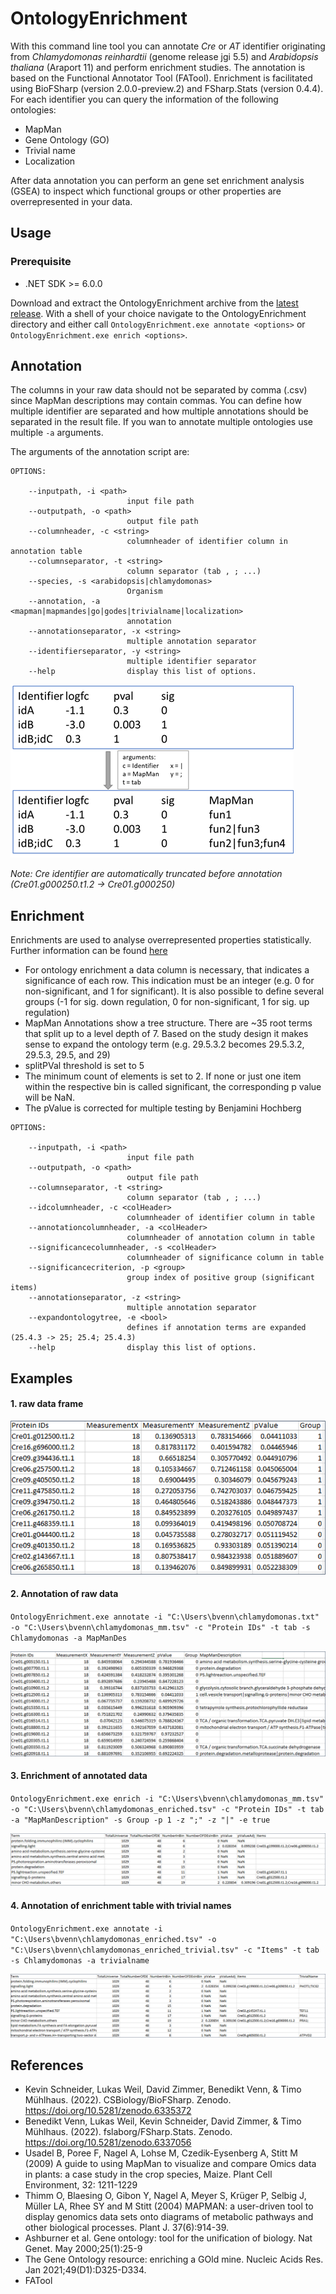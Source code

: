 # OntologyEnrichment

With this command line tool you can annotate _Cre_ or _AT_ identifier originating from _Chlamydomonas reinhardtii_ (genome release jgi 5.5) and 
_Arabidopsis thaliana_ (Araport 11) and perform enrichment studies.
The annotation is based on the Functional Annotator Tool (FATool). Enrichment is facilitated using BioFSharp (version 2.0.0-preview.2) and FSharp.Stats (version 0.4.4).
For each identifier you can query the information of the following ontologies:
  - MapMan
  - Gene Ontology (GO)
  - Trivial name
  - Localization

After data annotation you can perform an gene set enrichment analysis (GSEA) to inspect which functional groups or other properties are overrepresented in your data.

## Usage

### Prerequisite 
  - .NET SDK >= 6.0.0

Download and extract the OntologyEnrichment archive from the [latest release](https://github.com/CSBiology/OntologyEnrichment/releases). With a shell of your choice navigate to the OntologyEnrichment directory and either call `OntologyEnrichment.exe annotate <options>` or `OntologyEnrichment.exe enrich <options>`.


## Annotation

The columns in your raw data should not be separated by comma (.csv) since MapMan descriptions may contain commas.
You can define how multiple identifier are separated and how multiple annotations should be separated in the result file.
If you wan to annotate multiple ontologies use multiple `-a` arguments. 

The arguments of the annotation script are:

```
OPTIONS:

    --inputpath, -i <path>
                          input file path
    --outputpath, -o <path>
                          output file path
    --columnheader, -c <string>
                          columnheader of identifier column in annotation table
    --columnseparator, -t <string>
                          column separator (tab , ; ...)
    --species, -s <arabidopsis|chlamydomonas>
                          Organism
    --annotation, -a <mapman|mapmandes|go|godes|trivialname|localization>
                          annotation
    --annotationseparator, -x <string>
                          multiple annotation separator
    --identifierseparator, -y <string>
                          multiple identifier separator
    --help                display this list of options.
```

![](img/Annotation_01.png)

_Note: Cre identifier are automatically truncated before annotation (Cre01.g000250.t1.2 -> Cre01.g000250)_

## Enrichment

Enrichments are used to analyse overrepresented properties statistically. Further information can be found [here](https://csbiology.github.io/BioFSharp//GSEA.html)
  - For ontology enrichment a data column is necessary, that indicates a significance of each row. This indication must be an integer (e.g. 0 for non-significant, and 1 for significant). It is also possible to define several groups (-1 for sig. down regulation, 0 for non-significant, 1 for sig. up regulation)
  - MapMan Annotations show a tree structure. There are ~35 root terms that split up to a level depth of 7. Based on the study design it makes sense to expand the ontology term (e.g. 29.5.3.2 becomes 29.5.3.2, 29.5.3, 29.5, and 29)
  - splitPVal threshold is set to 5
  - The minimum count of elements is set to 2. If none or just one item within the respective bin is called significant, the corresponding p value will be NaN.
  - The pValue is corrected for multiple testing by Benjamini Hochberg

```
OPTIONS:

    --inputpath, -i <path>
                          input file path
    --outputpath, -o <path>
                          output file path
    --columnseparator, -t <string>
                          column separator (tab , ; ...)
    --idcolumnheader, -c <colHeader>
                          columnheader of identifier column in table
    --annotationcolumnheader, -a <colHeader>
                          columnheader of annotation column in table
    --significancecolumnheader, -s <colHeader>
                          columnheader of significance column in table
    --significancecriterion, -p <group>
                          group index of positive group (significant items)
    --annotationseparator, -z <string>
                          multiple annotation separator
    --expandontologytree, -e <bool>
                          defines if annotation terms are expanded (25.4.3 -> 25; 25.4; 25.4.3)
    --help                display this list of options.
```

## Examples

#### 1. raw data frame

![](img/Example_01.png)

#### 2. Annotation of raw data

  `OntologyEnrichment.exe annotate -i "C:\Users\bvenn\chlamydomonas.txt" -o "C:\Users\bvenn\chlamydomonas_mm.tsv" -c "Protein IDs" -t tab -s Chlamydomonas -a MapManDes`
   
  ![](img/Example_02.png)

#### 3. Enrichment of annotated data

  `OntologyEnrichment.exe enrich -i "C:\Users\bvenn\chlamydomonas_mm.tsv" -o "C:\Users\bvenn\chlamydomonas_enriched.tsv" -c "Protein IDs" -t tab -a "MapManDescription" -s Group -p 1 -z ";" -z "|" -e true`
  
  ![](img/Example_03.png)

#### 4. Annotation of enrichment table with trivial names

  `OntologyEnrichment.exe annotate -i "C:\Users\bvenn\chlamydomonas_enriched.tsv" -o "C:\Users\bvenn\chlamydomonas_enriched_trivial.tsv" -c "Items" -t tab -s Chlamydomonas -a trivialname`
  
  ![](img/Example_04.png)

## References

  - Kevin Schneider, Lukas Weil, David Zimmer, Benedikt Venn, & Timo Mühlhaus. (2022). CSBiology/BioFSharp. Zenodo. https://doi.org/10.5281/zenodo.6335372
  - Benedikt Venn, Lukas Weil, Kevin Schneider, David Zimmer, & Timo Mühlhaus. (2022). fslaborg/FSharp.Stats. Zenodo. https://doi.org/10.5281/zenodo.6337056 
  - Usadel B, Poree F, Nagel A, Lohse M, Czedik-Eysenberg A, Stitt M (2009) A guide to using MapMan to visualize and compare Omics data in plants: a case study in the crop species, Maize. Plant Cell Environment, 32: 1211-1229
  - Thimm O, Blaesing O, Gibon Y, Nagel A, Meyer S, Krüger P, Selbig J, Müller LA, Rhee SY and M Stitt (2004) MAPMAN: a user-driven tool to display genomics data sets onto diagrams of metabolic pathways and other biological processes. Plant J. 37(6):914-39.  
  - Ashburner et al. Gene ontology: tool for the unification of biology. Nat Genet. May 2000;25(1):25-9
  - The Gene Ontology resource: enriching a GOld mine. Nucleic Acids Res. Jan 2021;49(D1):D325-D334.
  - FATool

